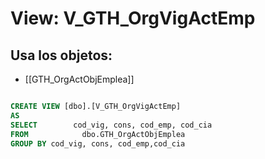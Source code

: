 # View: V_GTH_OrgVigActEmp

## Usa los objetos:
- [[GTH_OrgActObjEmplea]]

```sql

CREATE VIEW [dbo].[V_GTH_OrgVigActEmp]
AS
SELECT        cod_vig, cons, cod_emp, cod_cia
FROM            dbo.GTH_OrgActObjEmplea
GROUP BY cod_vig, cons, cod_emp,cod_cia

```
